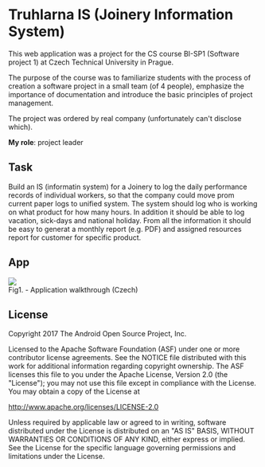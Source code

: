# Truhlarna IS (Joinery Information System)
This web application was a project for the CS course BI-SP1 (Software project 1) at Czech Technical University in Prague.

The purpose of the course was to familiarize students with the process of creation a software project in a small team (of 4 people), emphasize the importance of documentation and introduce the basic principles of project management.

The project was ordered by real company (unfortunately can't disclose which).

**My role**: project leader

## Task
Build an IS (informatin system) for a Joinery to log the daily performance records of individual workers, so that the company could move prom current paper logs to unified system. The system should log who is working on what product for how many hours. In addition it should be able to log vacation, sick-days and national holiday.
From all the information it should be easy to generat a monthly report (e.g. PDF) and assigned resources report for customer for specific product.

## App
<img src="/promo_img/video_app_walkthrough.gif">
<figcaption>Fig1. - Application walkthrough (Czech)</figcaption>

## License
Copyright 2017 The Android Open Source Project, Inc.

Licensed to the Apache Software Foundation (ASF) under one or more contributor license agreements. See the NOTICE file distributed with this work for additional information regarding copyright ownership. The ASF licenses this file to you under the Apache License, Version 2.0 (the "License"); you may not use this file except in compliance with the License. You may obtain a copy of the License at

http://www.apache.org/licenses/LICENSE-2.0

Unless required by applicable law or agreed to in writing, software distributed under the License is distributed on an "AS IS" BASIS, WITHOUT WARRANTIES OR CONDITIONS OF ANY KIND, either express or implied. See the License for the specific language governing permissions and limitations under the License.

